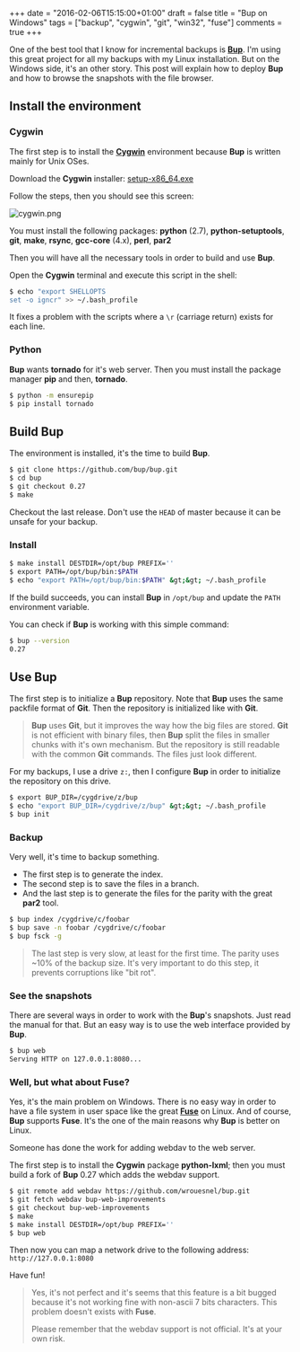 +++
date = "2016-02-06T15:15:00+01:00"
draft = false
title = "Bup on Windows"
tags = ["backup", "cygwin", "git", "win32", "fuse"]
comments = true
+++

One of the best tool that I know for incremental backups is [**Bup**](https://bup.github.io). I'm using this great project for all my backups with my Linux installation. But on the Windows side, it's an other story. This post will explain how to deploy **Bup** and how to browse the snapshots with the file
browser.

## Install the environment
### Cygwin

The first step is to install the [**Cygwin**](https://www.cygwin.com/) environment because **Bup** is written mainly for Unix OSes.

Download the **Cygwin** installer: [setup-x86_64.exe](https://www.cygwin.com/setup-x86_64.exe)

Follow the steps, then you should see this screen:

![cygwin.png](/img/cygwin.png)

You must install the following packages: **python** (2.7), **python-setuptools**, **git**, **make**, **rsync**, **gcc-core** (4.x), **perl**, **par2**

Then you will have all the necessary tools in order to build and use **Bup**.

Open the **Cygwin** terminal and execute this script in the shell:

```bash
$ echo "export SHELLOPTS
set -o igncr" >> ~/.bash_profile
```

It fixes a problem with the scripts where a `\r` (carriage return) exists for each line.

### Python

**Bup** wants **tornado** for it's web server. Then you must install the package manager **pip** and then, **tornado**.

```bash
$ python -m ensurepip
$ pip install tornado
```

## Build Bup

The environment is installed, it's the time to build **Bup**.

```bash
$ git clone https://github.com/bup/bup.git
$ cd bup
$ git checkout 0.27
$ make
```

Checkout the last release. Don't use the `HEAD` of master because it can be unsafe for your backup.

### Install

```bash
$ make install DESTDIR=/opt/bup PREFIX=''
$ export PATH=/opt/bup/bin:$PATH
$ echo "export PATH=/opt/bup/bin:$PATH" &gt;&gt; ~/.bash_profile
```

If the build succeeds, you can install **Bup** in `/opt/bup` and update the `PATH` environment variable.

You can check if **Bup** is working with this simple command:

```bash
$ bup --version
0.27
```

## Use Bup

The first step is to initialize a **Bup** repository. Note that **Bup** uses the same packfile format of **Git**. Then the repository is initialized like with **Git**.
> **Bup** uses **Git**, but it improves the way how the big files are stored. **Git** is not efficient with binary files, then **Bup** split the files in smaller chunks with it's own mechanism. But the repository is still readable with the common **Git** commands. The files just look different.

For my backups, I use a drive `z:`, then I configure **Bup** in order to initialize the repository on this drive.

```bash
$ export BUP_DIR=/cygdrive/z/bup
$ echo "export BUP_DIR=/cygdrive/z/bup" &gt;&gt; ~/.bash_profile
$ bup init
```

### Backup

Very well, it's time to backup something.

 * The first step is to generate the index.
 * The second step is to save the files in a branch.
 * And the last step is to generate the files for the parity with the great **par2** tool.

```bash
$ bup index /cygdrive/c/foobar
$ bup save -n foobar /cygdrive/c/foobar
$ bup fsck -g
```

> The last step is very slow, at least for the first time. The parity uses ~10% of the backup size. It's very important to do this step, it prevents corruptions like "bit rot".

### See the snapshots

There are several ways in order to work with the **Bup**'s snapshots. Just read the manual for that. But an easy way is to use the web interface provided by **Bup**.

```bash
$ bup web
Serving HTTP on 127.0.0.1:8080...
```

### Well, but what about Fuse?

Yes, it's the main problem on Windows. There is no easy way in order to have a file system in user space like the great [**Fuse**](https://en.wikipedia.org/wiki/Filesystem_in_Userspace) on Linux. And of course, **Bup** supports **Fuse**. It's the one of the main reasons why **Bup** is better on Linux.

Someone has done the work for adding webdav to the web server.

The first step is to install the **Cygwin** package **python-lxml**; then you must build a fork of **Bup** 0.27 which adds the webdav support.

```bash
$ git remote add webdav https://github.com/wrouesnel/bup.git
$ git fetch webdav bup-web-improvements
$ git checkout bup-web-improvements
$ make
$ make install DESTDIR=/opt/bup PREFIX=''
$ bup web
```

Then now you can map a network drive to the following address: `http://127.0.0.1:8080`

Have fun!

> Yes, it's not perfect and it's seems that this feature is a bit bugged because it's not working fine with non-ascii 7 bits characters. This problem doesn't exists with **Fuse**.
>
> Please remember that the webdav support is not official. It's at your own risk.
